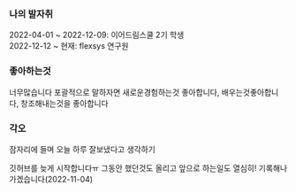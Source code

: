 ### 나의 발자취
2022-04-01 ~ 2022-12-09: 이어드림스쿨 2기 학생  
2022-12-12 ~ 현재: flexsys 연구원

### 좋아하는것
너무많습니다 포괄적으로 말하자면 새로운경험하는것 좋아합니다, 배우는것좋아합니다, 창조해내는것을 좋아합니다

### 각오
잠자리에 들며 오늘 하루 잘보냈다고 생각하기

깃허브를 늦게 시작합니다ㅠ 그동안 했던것도 올리고 앞으로 하는일도 열심히! 기록해나가겠습니다(2022-11-04)
